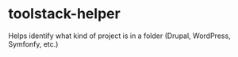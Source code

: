 # toolstack-helper
Helps identify what kind of project is in a folder (Drupal, WordPress, Symfonfy, etc.)
